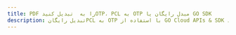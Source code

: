 ---title: PDF را به  تبدیل کنیدOTP، PCL به OTP مبدل رایگان یا GO SDKdescription: تبدیل رایگانPCL به OTP با استفاده از GO Cloud APIs & SDK همچنین اسناد PDF را در Cloud ایجاد، ویرایش و رندر کنید.---